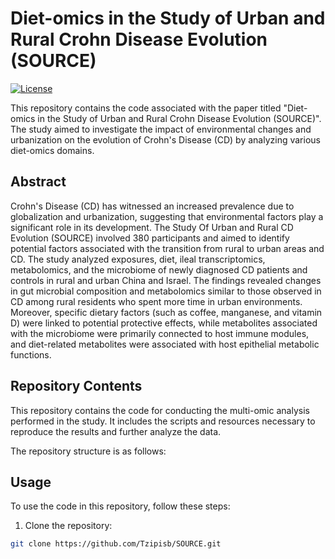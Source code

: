 # Diet-omics in the Study of Urban and Rural Crohn Disease Evolution (SOURCE)

[![License](https://img.shields.io/badge/license-MIT-blue.svg)](https://github.com/Tzipisb/SOURCE/blob/main/LICENSE)

This repository contains the code associated with the paper titled "Diet-omics in the Study of Urban and Rural Crohn Disease Evolution (SOURCE)". The study aimed to investigate the impact of environmental changes and urbanization on the evolution of Crohn's Disease (CD) by analyzing various diet-omics domains.

## Abstract

Crohn's Disease (CD) has witnessed an increased prevalence due to globalization and urbanization, suggesting that environmental factors play a significant role in its development. The Study Of Urban and Rural CD Evolution (SOURCE) involved 380 participants and aimed to identify potential factors associated with the transition from rural to urban areas and CD. The study analyzed exposures, diet, ileal transcriptomics, metabolomics, and the microbiome of newly diagnosed CD patients and controls in rural and urban China and Israel. The findings revealed changes in gut microbial composition and metabolomics similar to those observed in CD among rural residents who spent more time in urban environments. Moreover, specific dietary factors (such as coffee, manganese, and vitamin D) were linked to potential protective effects, while metabolites associated with the microbiome were primarily connected to host immune modules, and diet-related metabolites were associated with host epithelial metabolic functions.

## Repository Contents

This repository contains the code for conducting the multi-omic analysis performed in the study. It includes the scripts and resources necessary to reproduce the results and further analyze the data.

The repository structure is as follows:

## Usage

To use the code in this repository, follow these steps:

1. Clone the repository:

```bash
git clone https://github.com/Tzipisb/SOURCE.git
```
